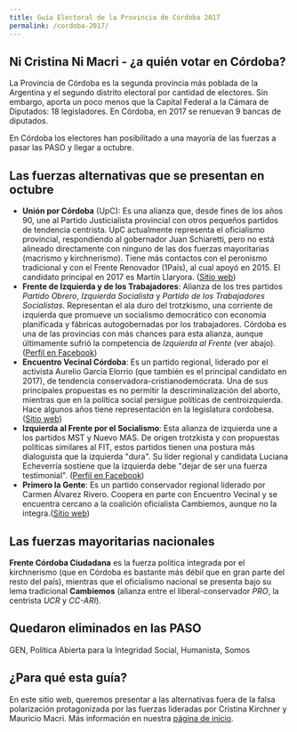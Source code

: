 ```yaml
---
title: Guía Electoral de la Provincia de Córdoba 2017
permalink: /cordoba-2017/
---
```


## Ni Cristina Ni Macri - ¿a quién votar en Córdoba?

La Provincia de Córdoba es la segunda provincia más poblada de la Argentina y el segundo distrito electoral por cantidad de electores. Sin embargo, aporta un poco menos que la Capital Federal a la Cámara de Diputados: 18 legisladores. En Córdoba, en 2017 se renuevan 9 bancas de diputados.

En Córdoba los electores han posibilitado a una mayoría de las fuerzas a pasar las PASO y llegar a octubre.

## Las fuerzas alternativas que se presentan en octubre

* **Unión por Córdoba** (UpC): Es una alianza que, desde fines de los años 90, une al Partido Justicialista provincial con otros pequeños partidos de tendencia centrista. UpC actualmente representa el oficialismo provincial, respondiendo al gobernador Juan Schiaretti, pero no está alineado directamente con ninguno de las dos fuerzas mayoritarias (macrismo y kirchnerismo). Tiene más contactos con el peronismo tradicional y con el Frente Renovador (1País), al cual apoyó en 2015. El candidato principal en 2017 es Martín Llaryora. ([Sitio web](http://unionporcordoba.org/))
* **Frente de Izquierda y de los Trabajadores**: Alianza de los tres partidos *Partido Obrero*, *Izquierda Socialista* y *Partido de los Trabajadores Socialistas*. Representan el ala duro del trotzkismo, una corriente de izquierda que promueve un socialismo democrático con economía planificada y fábricas autogobernadas por los trabajadores. Córdoba es una de las provincias con más chances para esta alianza, aunque últimamente sufrió la competencia de *Izquierda al Frente* (ver abajo). ([Perfil en Facebook](https://www.facebook.com/FrentedeIzquierda.FIT/))
* **Encuentro Vecinal Córdoba**: Es un partido regional, liderado por el activista Aurelio García Elorrio (que también es el principal candidato en 2017), de tendencia conservadora-cristianodemócrata. Una de sus principales propuestas es no permitir la descriminalización del aborto, mientras que en la política social persigue políticas de centroizquierda. Hace algunos años tiene representación en la legislatura cordobesa. ([Sitio web](https://evcba.com.ar/))
* **Izquierda al Frente por el Socialismo**: Esta alianza de izquierda une a los partidos MST y Nuevo MAS. De origen trotzkista y con propuestas políticas similares al FIT, estos partidos tienen una postura más dialoguista que la izquierda "dura". Su líder regional y candidata Luciana Echeverría sostiene que la izquierda debe "dejar de ser una fuerza testimonial". ([Perfil en Facebook](https://www.facebook.com/Izquierda-Al-Frente-Por-El-Socialismo-237234770040681/))
* **Primero la Gente**: Es un partido conservador regional liderado por Carmen Álvarez Rivero. Coopera en parte con Encuentro Vecinal y se encuentra cercano a la coalición oficialista Cambiemos, aunque no la integra.([Sitio web](http://primerolagente.blogspot.com.ar/))

## Las fuerzas mayoritarias nacionales

**Frente Córdoba Ciudadana** es la fuerza política integrada por el kirchnerismo (que en Córdoba es bastante más débil que en gran parte del resto del país), mientras que el oficialismo nacional se presenta bajo su lema tradicional **Cambiemos** (alianza entre el liberal-conservador *PRO*, la centrista *UCR* y *CC-ARI*).

## Quedaron eliminados en las PASO

GEN, Política Abierta para la Integridad Social, Humanista, Somos

## ¿Para qué esta guía?

En este sitio web, queremos presentar a las alternativas fuera de la falsa polarización protagonizada por las fuerzas lideradas por Cristina Kirchner y Mauricio Macri. Más información en nuestra [página de inicio](http://ningunodelosdos.github.io/).
